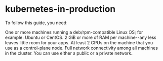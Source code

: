 # kubernetes-in-production


To follow this guide, you need:

One or more machines running a deb/rpm-compatible Linux OS; for example: Ubuntu or CentOS.
2 GiB or more of RAM per machine--any less leaves little room for your apps.
At least 2 CPUs on the machine that you use as a control-plane node.
Full network connectivity among all machines in the cluster. You can use either a public or a private network.
